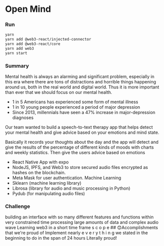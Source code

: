 # Open Mind
### Run
```bash
yarn
yarn add @web3-react/injected-connector
yarn add @web3-react/core
yarn add web3
yarn start
```

### Summary
Mental health is always an alarming and significant problem, especially in this era where there are tons of distractions and horrible things happening around us, both in the real world and digital world. Thus it is more important than ever that we should focus on our mental health.

- 1 in 5 Americans has experienced some form of mental illness
- 1 in 10 young people experienced a period of major depression
- Since 2013, millennials have seen a 47% increase in major-depression diagnoses

Our team wanted to build a speech-to-text therapy app that helps detect your mental health and give advice based on your emotions and mind state.

Basically it records your thoughts about the day and the app will detect and give the results of the percentage of different kinds of moods with charts and weekly statistics. Then give the users advice based on emotions

- React Native App with expo
- NodeJS, IPFS, and Web3 to store secured audio files encrypted as hashes on the blockchain.
- Meta Mask for user authentication. Machine Learning
- Sklearn (machine learning library)
- Librosa (library for audio and music processing in Python)
- Pydub (for manipulating audio files)

### Challenge
building an interface with so many different features and functions within very constrained time processing large amounts of data and complex audio wave
Learning web3 in a short time frame
s c o p e ## 😊Accomplishments that we're proud of Implement nearly e v e r y t h i n g we stated in the beginning to do in the span of 24 hours Literally proud!

